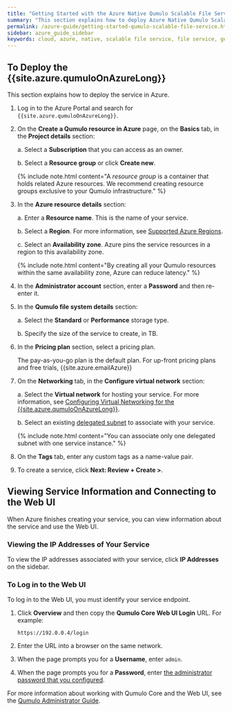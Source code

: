 ```yaml
---
title: "Getting Started with the Azure Native Qumulo Scalable File Service"
summary: "This section explains how to deploy Azure Native Qumulo Scalable File Service, view information about your service, and connect to the Web UI."
permalink: /azure-guide/getting-started-qumulo-scalable-file-service.html
sidebar: azure_guide_sidebar
keywords: cloud, azure, native, scalable file service, file service, getting started
---
```


## To Deploy the {{site.azure.qumuloOnAzureLong}}
This section explains how to deploy the service in Azure.

1. Log in to the Azure Portal and search for `{{site.azure.qumuloOnAzureLong}}`.

1. On the **Create a Qumulo resource in Azure** page, on the **Basics** tab, in the **Project details** section:

   a. Select a **Subscription** that you can access as an owner.
   
   b. Select a **Resource group** or click **Create new**.
      
      {% include note.html content="A _resource group_ is a container that holds related Azure resources. We recommend creating resource groups exclusive to your Qumulo infrastructure." %}

1. In the **Azure resource details** section:

   a. Enter a **Resource name**. This is the name of your service.
   
   b. Select a **Region**. For more information, see [Supported Azure Regions](how-qumulo-scalable-file-service-works.html#supported-azure-regions).
   
   c. Select an **Availability zone**. Azure pins the service resources in a region to this availability zone.
   
      {% include note.html content="By creating all your Qumulo resources within the same availability zone, Azure can reduce latency." %}

1. <a id="admin-password"></a>In the **Administrator account** section, enter a **Password** and then re-enter it.

1. In the **Qumulo file system details** section:

   a. Select the **Standard** or **Performance** storage type.
   
   b. Specify the size of the service to create, in TB.

1. In the **Pricing plan** section, select a pricing plan.

   The pay-as-you-go plan is the default plan. For up-front pricing plans and free trials, {{site.azure.emailAzure}}

1. On the **Networking** tab, in the **Configure virtual network** section:

   a. Select the **Virtual network** for hosting your service. For more information, see [Configuring Virtual Networking for the {{site.azure.qumuloOnAzureLong}}](configuring-virtual-networking-qumulo-scalable-file-service.html).
   
   b. Select an existing [delegated subnet](https://learn.microsoft.com/en-us/azure/virtual-network/subnet-delegation-overview) to associate with your service.
   
      {% include note.html content="You can associate only one delegated subnet with one service instance." %}

1. On the **Tags** tab, enter any custom tags as a name-value pair.

1. To create a service, click **Next: Review + Create >**.


## Viewing Service Information and Connecting to the Web UI
When Azure finishes creating your service, you can view information about the service and use the Web UI.

### Viewing the IP Addresses of Your Service
To view the IP addresses associated with your service, click **IP Addresses** on the sidebar.

### To Log in to the Web UI
To log in to the Web UI, you must identify your service endpoint.

1. Click **Overview** and then copy the **Qumulo Core Web UI Login** URL. For example:

   ```
   https://192.0.0.4/login
   ```
   
1. Enter the URL into a browser on the same network.

1. When the page prompts you for a **Username**, enter `admin`.

1. When the page prompts you for a **Password**, enter [the administrator password that you configured](#admin-password).

For more information about working with Qumulo Core and the Web UI, see the [Qumulo Administrator Guide](https://docs.qumulo.com/administrator-guide/).
